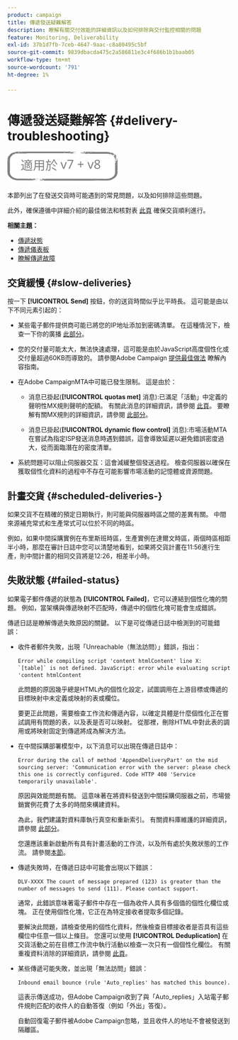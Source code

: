 ```yaml
---
product: campaign
title: 傳遞發送疑難解答
description: 瞭解有關交付效能的詳細資訊以及如何排除與交付監控相關的問題
feature: Monitoring, Deliverability
exl-id: 37b1d7fb-7ceb-4647-9aac-c8a80495c5bf
source-git-commit: 9839dbacda475c2a586811e3c4f686b1b1baab05
workflow-type: tm+mt
source-wordcount: '791'
ht-degree: 1%

---
```


# 傳遞發送疑難解答 {#delivery-troubleshooting}

![](../../assets/common.svg)

本節列出了在發送交貨時可能遇到的常見問題，以及如何排除這些問題。

此外，確保遵循中詳細介紹的最佳做法和核對表 [此頁](delivery-performances.md) 確保交貨順利進行。

**相關主題：**

* [傳遞狀態](delivery-statuses.md)
* [傳遞儀表板](delivery-dashboard.md)
* [瞭解傳遞故障](understanding-delivery-failures.md)

## 交貨緩慢 {#slow-deliveries}

按一下 **[!UICONTROL Send]** 按鈕，你的送貨時間似乎比平時長。 這可能是由以下不同元素引起的：

* 某些電子郵件提供商可能已將您的IP地址添加到密碼清單。 在這種情況下，檢查一下你的廣播 [此部分](about-deliverability.md)。

* 您的交付量可能太大，無法快速處理，這可能是由於JavaScript高度個性化或交付量超過60KB而導致的。 請參閱Adobe Campaign [提供最佳做法](delivery-best-practices.md) 瞭解內容指南。

* 在Adobe CampaignMTA中可能已發生限制。 這是由於：

   * 消息已掛起(**[!UICONTROL quotas met]** 消息):已滿足「活動」中定義的聲明性MX規則聲明的配額。 有關此消息的詳細資訊，請參閱 [此頁](deliverability-faq.md)。 要瞭解有關MX規則的詳細資訊，請參閱 [此部分](../../installation/using/email-deliverability.md#about-mx-rules)。

   * 消息已掛起(**[!UICONTROL dynamic flow control]** 消息):市場活動MTA在嘗試為指定ISP發送消息時遇到錯誤，這會導致延遲以避免錯誤密度過大，從而面臨潛在的密度清單。

* 系統問題可以阻止伺服器交互：這會減緩整個發送過程。 檢查伺服器以確保在獲取個性化資料的過程中不存在可能影響市場活動的記憶體或資源問題。

## 計畫交貨 {#scheduled-deliveries-}

如果交貨不在精確的預定日期執行，則可能與伺服器時區之間的差異有關。 中間來源補充常式和生產常式可以位於不同的時區。

例如，如果中間採購實例在布里斯班時區，生產實例在達爾文時區，兩個時區相距半小時，那麼在審計日誌中您可以清楚地看到，如果將交貨計畫在11:56進行生產，則中間計畫的相同交貨將是12:26，相差半小時。

## 失敗狀態 {#failed-status}

如果電子郵件傳遞的狀態為 **[!UICONTROL Failed]**，它可以連結到個性化塊的問題。 例如，當架構與傳遞映射不匹配時，傳遞中的個性化塊可能會生成錯誤。

傳遞日誌是瞭解傳遞失敗原因的關鍵。 以下是可從傳遞日誌中檢測到的可能錯誤：

* 收件者郵件失敗，出現「Unreachable（無法訪問）」錯誤，指出：

   ```
   Error while compiling script 'content htmlContent' line X: `[table]` is not defined. JavaScript: error while evaluating script 'content htmlContent
   ```

   此問題的原因幾乎總是HTML內的個性化設定，試圖調用在上游目標或傳遞的目標映射中未定義或映射的表或欄位。

   要更正此問題，需要檢查工作流和傳遞內容，以確定具體是什麼個性化正在嘗試調用有問題的表，以及表是否可以映射。 從那裡，刪除HTML中對此表的調用或將映射固定到傳遞將成為解決方法。

* 在中間採購部署模型中，以下消息可以出現在傳遞日誌中：

   ```
   Error during the call of method 'AppendDeliveryPart' on the mid sourcing server: 'Communication error with the server: please check this one is correctly configured. Code HTTP 408 'Service temporarily unavailable'.
   ```

   原因與效能問題有關。 這意味著在將資料發送到中間採購伺服器之前，市場營銷實例花費了太多的時間來構建資料。

   為此，我們建議對資料庫執行真空和重新索引。 有關資料庫維護的詳細資訊，請參閱 [此部分](../../production/using/recommendations.md)。

   您還應該重新啟動所有具有計畫活動的工作流，以及所有處於失敗狀態的工作流。 請參閱[本節](../../workflow/using/scheduler.md)。

* 傳遞失敗時，在傳遞日誌中可能會出現以下錯誤：

   ```
   DLV-XXXX The count of message prepared (123) is greater than the number of messages to send (111). Please contact support.
   ```

   通常，此錯誤意味著電子郵件中存在一個為收件人具有多個值的個性化欄位或塊。 正在使用個性化塊，它正在為特定接收者提取多個記錄。

   要解決此問題，請檢查使用的個性化資料，然後檢查目標接收者是否具有這些欄位中任意一個以上條目。 您還可以使用 **[!UICONTROL Deduplication]** 在交貨活動之前在目標工作流中執行活動以檢查一次只有一個個性化欄位。 有關重複資料消除的詳細資訊，請參閱 [此頁](../../workflow/using/deduplication.md)。

* 某些傳遞可能失敗，並出現「無法訪問」錯誤：

   ```
   Inbound email bounce (rule 'Auto_replies' has matched this bounce).
   ```

   這表示傳送成功，但Adobe Campaign收到了與「Auto_replies」入站電子郵件規則匹配的收件人的自動答復（例如「外出」答復）。

   自動回復電子郵件被Adobe Campaign忽略，並且收件人的地址不會被發送到隔離區。
